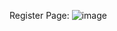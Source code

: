 Register Page:
![image](https://github.com/reyimanuel/website_pengadaan/assets/110801278/de9271f6-5e7e-4618-b9ee-7f7df9c921ce)
